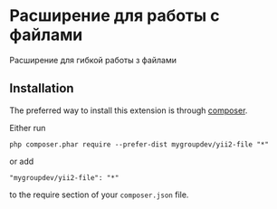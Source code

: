 Расширение для работы с файлами
===============================
Расширение для гибкой работы з файлами

Installation
------------

The preferred way to install this extension is through [composer](http://getcomposer.org/download/).

Either run

```
php composer.phar require --prefer-dist mygroupdev/yii2-file "*"
```

or add

```
"mygroupdev/yii2-file": "*"
```

to the require section of your `composer.json` file.